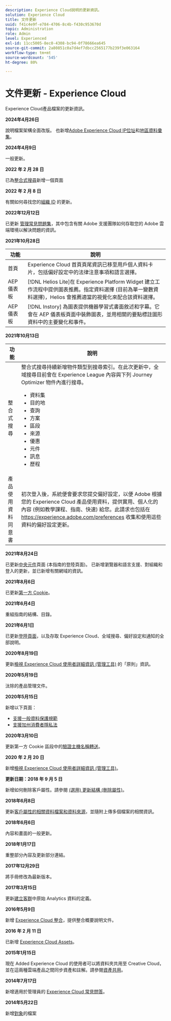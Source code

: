 ```yaml
---
description: Experience Cloud說明的更新資訊。
solution: Experience Cloud
title: 文件更新
uuid: f41c4e9f-e784-4706-8c4b-f430c953670d
topic: Administration
role: Admin
level: Experienced
exl-id: 11cc5005-8ec0-4308-bc94-0f78666ea645
source-git-commit: 2a80851c0a7d4ef7dbcc2565177b239f3e063164
workflow-type: tm+mt
source-wordcount: '545'
ht-degree: 80%

---
```


# 文件更新 - Experience Cloud

Experience Cloud產品檔案的更新資訊。

**2024年4月26日**

說明檔案架構全面改版。 也新增[Adobe Experience Cloud IP位址](../data-collection/ip-addresses.md)和[地區資料彙集](../data-collection/rdc.md)。

**2024年4月9日**

一般更新。

**2022 年 2 月 28 日**

已為[整合式搜尋](../features/search.md)新增一個頁面

**2022 年 2 月 8 日**

有關如何尋找您的[組織 ID](../administration/organizations.md) 的更新。

**2022年12月12日**

已更新 [管理常見問題集](faq.md)，其中包含有關 Adobe 支援團隊如何存取您的 Adobe 雲端環境以解決問題的資訊。

**2021年10月28日**

| 功能 | 說明 |
| ------- | ------- |
| 首頁 | Experience Cloud 首頁頁尾資訊已移至用戶個人資料卡片，包括偏好設定中的法律注意事項和語言選擇。 |
| AEP 儀表板 | [!DNL Helios Lite]在 Experience Platform Widget 建立工作流程中提供圖表推薦。指定資料選擇 (目前為單一變數資料選擇)，Helios 會推薦適當的視覺化來配合該資料選擇。 |
| AEP 儀表板 | [!DNL Instory] 為圖表提供機器學習式書面敘述和字幕。它會在 AEP 儀表板頁面中裝飾圖表，並用相關的要點標註圖形資料中的主要變化和事件。 |

**2021年10月13日**

| 功能 | 說明 |
| ------- | ------- |
| 整合式搜尋 | 整合式搜尋持續新增物件類型到搜尋索引。在此次更新中，全域搜尋目前會在 Experience League 內容與下列 Journey Optimizer 物件內進行搜尋。 <ul><li>資料集</li><li>目的地</li><li>查詢</li><li>方案</li><li>區段</li><li>來源</li><li>優惠</li><li>元件</li><li>訊息</li><li>歷程</li></ul> |
| 產品使用資料同意書 | 初次登入後，系統便會要求您提交偏好設定，以便 Adobe 根據您的 Experience Cloud 產品使用資料，提供實用、個人化的內容 (例如教學課程、指南、快速) 給您。此請求也包括在 <https://experience.adobe.com/preferences> 收集和使用這些資料的偏好設定更新。 |

**2021年8月24日**

已更新[中央元件](../experience-cloud.md)頁面 (本指南的登陸頁面)。 已新增瀏覽器和語言支援、對組織和登入的更新，並已新增有關網域的資訊。

**2021年8月6日**

已更新[第一方 Cookie](../data-collection/adobe-managed-cert.md)。

**2021年6月4日**

重組指南的結構、目錄。

**2021年6月1日**

已更新[登陸頁面](../experience-cloud.md)，以及存取 Experience Cloud、全域搜尋、偏好設定和通知的全部說明。

**2020年8月19日**

更新[檢視 Experience Cloud 使用者詳細資訊 (管理工具)](../administration/admin-tool-experience-cloud.md) 的「原則」資訊。

**2020年5月19日**

汰除的產品管理文件。

**2020年5月15日**

新增以下頁面：

* [支援一般資料保護規範](../services/customer-attributes/gdpr.md)
* [支援加州消費者隱私法](../services/customer-attributes/ccpa.md)

**2020年3月10日**

更新第一方 Cookie 區段中的[驗證主機名稱轉送](../data-collection/adobe-managed-cert.md)。

**2020 年 2 月 20 日**

新增[檢視 Experience Cloud 使用者詳細資訊 (管理工具)](../administration/admin-tool-experience-cloud.md)。

**更新日期：2018 年 9 月 5 日**

新增如何刪除客戶屬性。請參閱 [(選用) 更新結構 (刪除屬性)](../services/customer-attributes/t-crs-usecase.md)。

**2018年6月8日**

更新[客戶屬性的相關資料檔案和資料來源](../services/customer-attributes/crs-data-file.md)，並隨附上傳多個檔案的相關資訊。

**2018年6月6日**

內容和畫面的一般更新。

**2018年1月17日**

重整部分內容及更新部分連結。

**2017年12月29日**

將手冊修改為最新版本。

**2017年3月15日**

更新[建立客群](../services/audiences/create.md)中原始 Analytics 資料的定義。

**2016年5月9日**

新增 [Experience Cloud 整合](../administration/integrations.md)，提供整合概要說明文件。

**2016 年 2 月 11 日**

已新增 [Experience Cloud Assets](../services/assets/experience-cloud-assets.md)。

**2015年1月15日**

現在 Added Experience Cloud 的使用者可以將資料夾共用至 Creative Cloud，並在這兩種雲端產品之間同步資產和註解。請參閱[資產共用](../services/assets/creative-cloud.md)。

**2014年7月17日**

新增適用於管理員的 [Experience Cloud 常見問答](faq.md)。

**2014年5月22日**

新增[對象](../services/audiences/overview.md)的檔案
